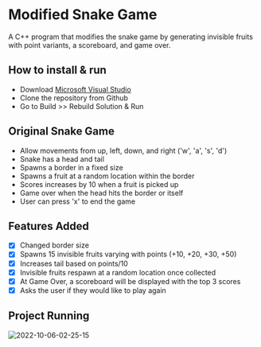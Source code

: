 # Modified Snake Game
A C++ program that modifies the snake game by generating invisible fruits with point variants, a scoreboard, and game over.

## How to install & run
- Download [Microsoft Visual Studio](https://visualstudio.microsoft.com/) 
- Clone the repository from Github 
- Go to Build >> Rebuild Solution & Run 

## Original Snake Game
* Allow movements from up, left, down, and right ('w', 'a', 's', 'd')
* Snake has a head and tail
* Spawns a border in a fixed size
* Spawns a fruit at a random location within the border
* Scores increases by 10 when a fruit is picked up
* Game over when the head hits the border or itself
* User can press 'x' to end the game

## Features Added
- [x] Changed border size
- [x] Spawns 15 invisible fruits varying with points (+10, +20, +30, +50)
- [x] Increases tail based on points/10 
- [x] Invisible fruits respawn at a random location once collected
- [x] At Game Over, a scoreboard will be displayed with the top 3 scores
- [x] Asks the user if they would like to play again

## Project Running
![2022-10-06-02-25-15](https://user-images.githubusercontent.com/60550186/194232788-823a1217-7a36-4319-88f6-ca92f3f59a29.gif)
